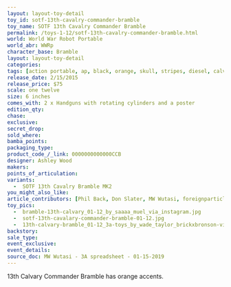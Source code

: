 ```yaml
---
layout: layout-toy-detail 
toy_id: sotf-13th-cavalry-commander-bramble
toy_name: SOTF 13th Cavalry Commander Bramble
permalink: /toys-1-12/sotf-13th-cavalry-commander-bramble.html
world: World War Robot Portable
world_abr: WWRp
character_base: Bramble
layout: layout-toy-detail
categories: 
tags: [action portable, ap, black, orange, skull, stripes, diesel, calvary, calvalry, crossbones]
release_date: 2/15/2015
release_price: $75 
scale: one twelve
size: 6 inches
comes_with: 2 x Handguns with rotating cylinders and a poster
edition_qty: 
chase: 
exclusive: 
secret_drop: 
sold_where: 
bamba_points: 
packaging_type: 
product_code_/_link: 0000000000000CCB
designer: Ashley Wood
makers: 
points_of_articulation: 
variants: 
  -  SOTF 13th Cavalry Bramble MK2
you_might_also_like: 
article_contributors: [Phil Back, Don Slater, MW Wutasi, foreignparticle, saaaa_muel, Wade Taylor]
toy_pics: 
  -  bramble-13th-calvary_01-12_by_saaaa_muel_via_instagram.jpg
  -  sotf-13th-cavalary-commander-bramble-01-12.jpg
  -  13th-calvary-bramble_01-12_3a-toys_by_wade_taylor_brickxbronson-via-flickr.jpg
backstory: 
sale_type: 
event_exclusive: 
event_details: 
source_doc: MW Wutasi - 3A spreadsheet - 01-15-2019
---
```

13th Calvary Commander Bramble has orange accents.